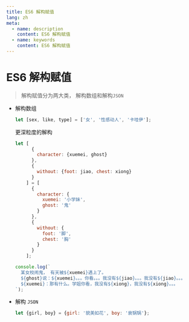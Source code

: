 ```yaml
---
title: ES6 解构赋值
lang: zh
meta:
  - name: description
    content: ES6 解构赋值
  - name: keywords
    content: ES6 解构赋值
---
```


# ES6 解构赋值
> 解构赋值分为两大类， 解构数组和解构`JSON`

* 解构数组

  ```js
  let [sex, like, type] = ['女', '性感动人', '卡哇伊'];
  ```

  更深粒度的解构

  ```js
  let [
        {
          character: {xuemei, ghost}
        },
        {
          without: {foot: jiao, chest: xiong}
        }
      ] = [
        {
          character: {
            xuemei: '小学妹',
            ghost: '鬼'
          }
        },
        {
          without: {
            foot: '脚',
            chest: '胸'
          }
        }
      ];
  
  console.log(`
    某女校闹鬼， 有天被${xuemei}遇上了。
    ${ghost}说：${xuemei}。。。你看。。。我没有${jiao}。。。我没有${jiao}。。。
    ${xuemei}：那有什么。学姐你看，我没有${xiong}，我没有${xiong}。。。
  `);
  ```

* 解构 `JSON`

  ```js
  let {girl, boy} = {girl: '貌美如花', boy: '衰锅锅'};
  ```
  